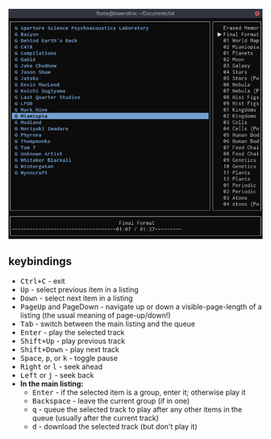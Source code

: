 ![Screenshot of the player](screenshot.png)

## keybindings

* <kbd><kbd>Ctrl</kbd>+<kbd>C</kbd></kbd> - exit
* <kbd>Up</kbd> - select previous item in a listing
* <kbd>Down</kbd> - select next item in a listing
* <kbd>PageUp</kbd> and </kbd>PageDown</kbd> - navigate up or down a visible-page-length of a listing (the usual meaning of page-up/down!)
* <kbd>Tab</kbd> - switch between the main listing and the queue
* <kbd>Enter</kbd> - play the selected track
* <kbd><kbd>Shift</kbd>+<kbd>Up</kbd></kbd> - play previous track
* <kbd><kbd>Shift</kbd>+<kbd>Down</kbd></kbd> - play next track
* <kbd>Space</kbd>, <kbd>p</kbd>, or <kbd>k</kbd> - toggle pause
* <kbd>Right</kbd> or <kbd>l</kbd> - seek ahead
* <kbd>Left</kbd> or <kbd>j</kbd> - seek back
* **In the main listing:**
  * <kbd>Enter</kbd> - if the selected item is a group, enter it; otherwise play it
  * <kbd>Backspace</kbd> - leave the current group (if in one)
  * <kbd>q</kbd> - queue the selected track to play after any other items in the queue (usually after the current track)
  * <kbd>d</kbd> - download the selected track (but don't play it)
